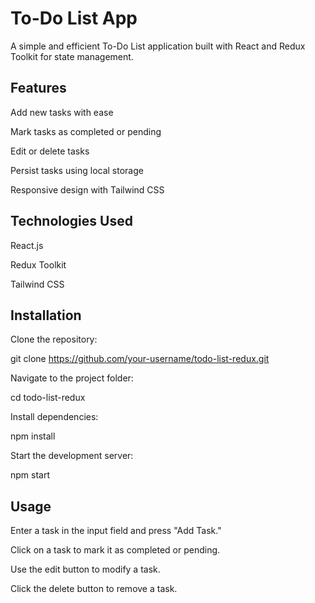 # To-Do List App

A simple and efficient To-Do List application built with React and Redux Toolkit for state management.


## Features

Add new tasks with ease

Mark tasks as completed or pending

Edit or delete tasks

Persist tasks using local storage

Responsive design with Tailwind CSS


## Technologies Used

React.js

Redux Toolkit

Tailwind CSS


## Installation

Clone the repository:

git clone https://github.com/your-username/todo-list-redux.git

Navigate to the project folder:

cd todo-list-redux

Install dependencies:

npm install

Start the development server:

npm start


## Usage

Enter a task in the input field and press "Add Task."

Click on a task to mark it as completed or pending.

Use the edit button to modify a task.

Click the delete button to remove a task.
